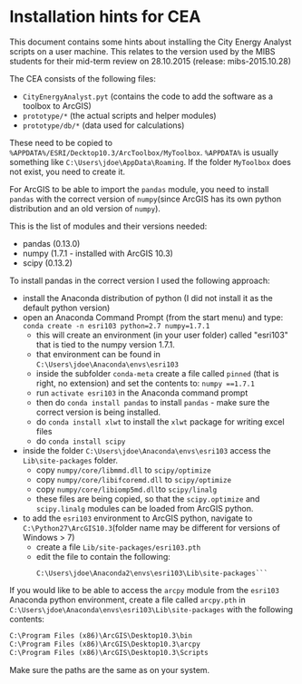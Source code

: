 # Installation hints for CEA


This document contains some hints about installing the City Energy Analyst scripts on a user machine. This relates to the version used by the MIBS students for their mid-term review on 28.10.2015 (release: mibs-2015.10.28)

The CEA consists of the following files:

- `CityEnergyAnalyst.pyt` (contains the code to add the software as a toolbox to ArcGIS)
- `prototype/*` (the actual scripts and helper modules)
- `prototype/db/*` (data used for calculations)

These need to be copied to `%APPDATA%/ESRI/Decktop10.3/ArcToolbox/MyToolbox`. `%APPDATA%` is usually something like `C:\Users\jdoe\AppData\Roaming`. If the folder `MyToolbox` does not exist, you need to create it.

For ArcGIS to be able to import the `pandas` module, you need to install `pandas` with the correct version of `numpy`(since ArcGIS has its own python distribution and an old version of `numpy`).

This is the list of modules and their versions needed:

- pandas (0.13.0)
- numpy (1.7.1 - installed with ArcGIS 10.3)
- scipy (0.13.2)

To install pandas in the correct version I used the following approach:

- install the Anaconda distribution of python (I did not install it as the default python version)
- open an Anaconda Command Prompt (from the start menu) and type: `conda create -n esri103 python=2.7 numpy=1.7.1`
	- this will create an environment (in your user folder) called "esri103" that is tied to the numpy version 1.7.1.
	- that environment can be found in `C:\Users\jdoe\Anaconda\envs\esri103`
	- inside the subfolder `conda-meta` create a file called `pinned` (that is right, no extension) and set the contents to: 
	```numpy ==1.7.1```
   - run `activate esri103` in the Anaconda command prompt
   - then do `conda install pandas` to install `pandas` - make sure the correct version is being installed.
   - do `conda install xlwt` to install the `xlwt` package for writing excel files
   - do `conda install scipy`
- inside the folder `C:\Users\jdoe\Anaconda\envs\esri103` access the `Lib\site-packages` folder.
  - copy `numpy/core/libmmd.dll` to `scipy/optimize`
  - copy `numpy/core/libifcoremd.dll` to `scipy/optimize`  
  - copy `numpy/core/libiomp5md.dll`to `scipy/linalg`
  - these files are being copied, so that the `scipy.optimize` and `scipy.linalg` modules can be loaded from ArcGIS python.
- to add the `esri103` environment to ArcGIS python, navigate to `C:\Python27\ArcGIS10.3`(folder name may be different for versions of Windows > 7)
  - create a file `Lib/site-packages/esri103.pth`
  - edit the file to contain the following:
     ``` # .pth file for accessing pandas from ArcGIS 10.3
     C:\Users\jdoe\Anaconda2\envs\esri103\Lib\site-packages```

If you would like to be able to access the `arcpy` module from the `esri103` Anaconda python environment, create a file called  `arcpy.pth` in `C:\Users\jdoe\Anaconda\envs\esri103\Lib\site-packages` with the following contents:
```txt
C:\Program Files (x86)\ArcGIS\Desktop10.3\bin
C:\Program Files (x86)\ArcGIS\Desktop10.3\arcpy
C:\Program Files (x86)\ArcGIS\Desktop10.3\Scripts
```
Make sure the paths are the same as on your system.
